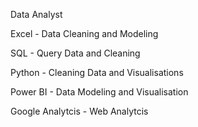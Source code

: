 Data Analyst

Excel - Data Cleaning and Modeling

SQL  - Query Data and Cleaning

Python - Cleaning Data and Visualisations

Power BI -  Data Modeling and Visualisation

Google Analytcis - Web Analytcis

